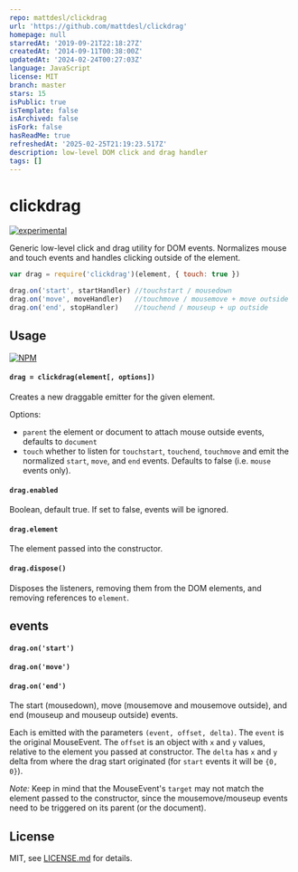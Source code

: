 ```yaml
---
repo: mattdesl/clickdrag
url: 'https://github.com/mattdesl/clickdrag'
homepage: null
starredAt: '2019-09-21T22:18:27Z'
createdAt: '2014-09-11T00:38:00Z'
updatedAt: '2024-02-24T00:27:03Z'
language: JavaScript
license: MIT
branch: master
stars: 15
isPublic: true
isTemplate: false
isArchived: false
isFork: false
hasReadMe: true
refreshedAt: '2025-02-25T21:19:23.517Z'
description: low-level DOM click and drag handler
tags: []
---
```


# clickdrag

[![experimental](http://badges.github.io/stability-badges/dist/experimental.svg)](http://github.com/badges/stability-badges)

Generic low-level click and drag utility for DOM events. Normalizes mouse and touch events and handles clicking outside of the element. 

```js
var drag = require('clickdrag')(element, { touch: true })

drag.on('start', startHandler) //touchstart / mousedown
drag.on('move', moveHandler)   //touchmove / mousemove + move outside
drag.on('end', stopHandler)    //touchend / mouseup + up outside
```

## Usage

[![NPM](https://nodei.co/npm/clickdrag.png)](https://nodei.co/npm/clickdrag/)

#### `drag = clickdrag(element[, options])`

Creates a new draggable emitter for the given element.

Options:

- `parent` the element or document to attach mouse outside events, defaults to `document`
- `touch` whether to listen for `touchstart`, `touchend`, `touchmove` and emit the normalized `start`, `move`, and `end` events. Defaults to false (i.e. `mouse` events only).

#### `drag.enabled`

Boolean, default true. If set to false, events will be ignored.

#### `drag.element`

The element passed into the constructor. 

#### `drag.dispose()`

Disposes the listeners, removing them from the DOM elements, and removing references to `element`.

## events

#### `drag.on('start')`
#### `drag.on('move')`
#### `drag.on('end')`

The start (mousedown), move (mousemove and mousemove outside), and end (mouseup and mouseup outside) events. 

Each is emitted with the parameters `(event, offset, delta)`. The `event` is the original MouseEvent. The `offset` is an object with `x` and `y` values, relative to the element you passed at constructor. The `delta` has `x` and `y` delta from where the drag start originated (for `start` events it will be `{0, 0}`).

*Note:* Keep in mind that the MouseEvent's `target` may not match the element passed to the constructor, since the mousemove/mouseup events need to be triggered on its parent (or the document).

## License

MIT, see [LICENSE.md](http://github.com/mattdesl/clickdrag/blob/master/LICENSE.md) for details.
